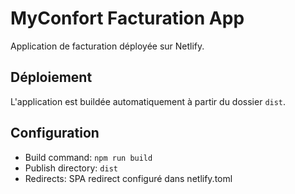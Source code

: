 # MyConfort Facturation App

Application de facturation déployée sur Netlify.

## Déploiement

L'application est buildée automatiquement à partir du dossier `dist`.

## Configuration

- Build command: `npm run build`
- Publish directory: `dist`
- Redirects: SPA redirect configuré dans netlify.toml
